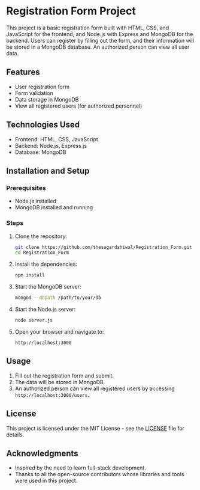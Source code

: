 # Registration Form Project

This project is a basic registration form built with HTML, CSS, and JavaScript for the frontend, and Node.js with Express and MongoDB for the backend. Users can register by filling out the form, and their information will be stored in a MongoDB database. An authorized person can view all user data.

## Features

- User registration form
- Form validation
- Data storage in MongoDB
- View all registered users (for authorized personnel)

## Technologies Used

- Frontend: HTML, CSS, JavaScript
- Backend: Node.js, Express.js
- Database: MongoDB


## Installation and Setup

### Prerequisites

- Node.js installed
- MongoDB installed and running

### Steps

1. Clone the repository:

    ```bash
    git clone https://github.com/thesagardahiwal/Registration_Form.git
    cd Registration_Form
    ```

2. Install the dependencies:

    ```bash
    npm install
    ```

3. Start the MongoDB server:

    ```bash
    mongod --dbpath /path/to/your/db
    ```

4. Start the Node.js server:

    ```bash
    node server.js
    ```

5. Open your browser and navigate to:

    ```
    http://localhost:3000
    ```

## Usage

1. Fill out the registration form and submit.
2. The data will be stored in MongoDB.
3. An authorized person can view all registered users by accessing `http://localhost:3000/users`.

## License

This project is licensed under the MIT License - see the [LICENSE](LICENSE) file for details.

## Acknowledgments

- Inspired by the need to learn full-stack development.
- Thanks to all the open-source contributors whose libraries and tools were used in this project.
